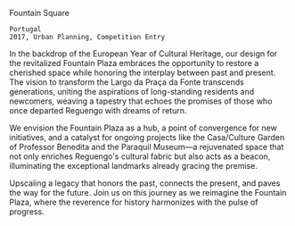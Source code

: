 Fountain Square

	Portugal 
	2017, Urban Planning, Competition Entry


In the backdrop of the European Year of Cultural Heritage, our design for the revitalized Fountain Plaza embraces the opportunity to restore a cherished space while honoring the interplay between past and present. The vision to transform the Largo da Praça da Fonte transcends generations, uniting the aspirations of long-standing residents and newcomers, weaving a tapestry that echoes the promises of those who once departed Reguengo with dreams of return.

We envision the Fountain Plaza as a hub, a point of convergence for new initiatives, and a catalyst for ongoing projects like the Casa/Culture Garden of Professor Benedita and the Paraquil Museum—a rejuvenated space that not only enriches Reguengo's cultural fabric but also acts as a beacon, illuminating the exceptional landmarks already gracing the premise.

Upscaling a legacy that honors the past, connects the present, and paves the way for the future. Join us on this journey as we reimagine the Fountain Plaza, where the reverence for history harmonizes with the pulse of progress.